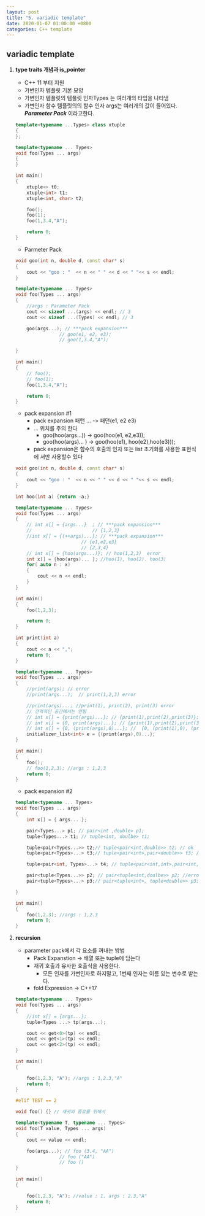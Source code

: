 ```yaml
---
layout: post
title: "5. variadic template"
date: 2020-01-07 01:00:00 +0800
categories: C++ template
---
```


## variadic template

1. **type traits 개념과 is_pointer**
   * C++ 11 부터 지원
   * 가변인자 템플릿 기본 모양
   * 가변인자 템플릿의 템플릿 인자Types 는 여러개의 타입을 나타냄
   * 가변인자 함수 템플릿의의 함수 인자 args는 여러개의 값이 들어있다. ***Parameter Pack*** 이라고한다.

    ```cpp
    template<typename ...Types> class xtuple
    {
    };

    template<typename ... Types>
    void foo(Types ... args)
    {
    }

    int main()
    {
        xtuple<> t0;
        xtuple<int> t1;
        xtuple<int, char> t2;

        foo();
        foo(1);
        foo(1,3.4,"A");

        return 0;
    }
    ```

   * Parmeter Pack

    ```cpp
    void goo(int n, double d, const char* s)
    {
        cout << "goo : "  << n << " " << d << " "<< s << endl;
    }

    template<typename ... Types>
    void foo(Types ... args)
    {
        //args : Parameter Pack
        cout << sizeof ...(args) << endl; // 3
        cout << sizeof ...(Types) << endl; // 3

        goo(args...); // ***pack expansion***
                    // goo(e1, e2, e3);
                    // goo(1,3.4,"A");

    }

    int main()
    {
        // foo();
        // foo(1);
        foo(1,3.4,"A");

        return 0;
    }
    ```

    * pack expansion #1
      * pack expansion 패턴 ... -> 패던(e1, e2 e3)
      *  ... 위치를 주의 한다
         - goo(hoo(args...)) -> goo(hoo(e1, e2,e3));
         - goo(hoo(args)... ) -> goo(hoo(e1), hoo(e2),hoo(e3)));
      * pack expansion은 함수의 호출의 인자 또는 list 초기화를 사용한 표현식에 서만 사용할수 있다

    ```cpp
    void goo(int n, double d, const char* s)
    {
        cout << "goo : "  << n << " " << d << " "<< s << endl;
    }

    int hoo(int a) {return -a;}

    template<typename ... Types>
    void foo(Types ... args)
    {
        // int x[] = {args...}  ; // ***pack expansion***
        //                      // {1,2,3}
        //int x[] = {(++args)...}; // ***pack expansion***
                            // {e1,e2,e3}
                            // {2,3,4}
        // int x[] = {hoo(args...)}; // hoo(1,2,3)  error
        int x[] = {hoo(args)... }; //hoo(1), hoo(2). hoo(3)
        for( auto n : x)
        {
            cout << n << endl;
        }
    }

    int main()
    {
        foo(1,2,3);

        return 0;
    }
    ```

    ```cpp
    int print(int a)
    {
        cout << a << ",";
        return 0;
    }

    template<typename ... Types>
    void foo(Types ... args)
    {
        //print(args); // error
        //print(args...);  // print(1,2,3) error

        //print(args)...; //print(1), print(2), print(3) error
        // 전역적인 공간에서는 안됨
        // int x[] = {print(args)...}; // {print(1),print(2),print(3)}; //foo()=에서 에러 발생
        // int x[] = {0, print(args)...}; // {print(1),print(2),print(3)};
        // int x[] = {0, (print(args),0)...}; //  {0, (print(1),0), (print(2),0), (print(3),0)}
        initializer_list<int> e = {(print(args),0)...};
    }

    int main()
    {
        foo();
        // foo(1,2,3); //args : 1,2,3
        return 0;
    }
    ```

    * pack expansion #2
    ```cpp
    template<typename ... Types>
    void foo(Types ... args)
    {
        int x[] = { args... };

        pair<Types...> p1; // pair<int ,double> p1;
        tuple<Types...> t1; // tuple<int, doulbe> t1;

        tuple<pair<Types...>> t2;// tuple<pair<int,double>> t2; // ok
        tuple<pair<Types>...> t3;// tuple<pair<int>,pair<double>> t3; // error

        tuple<pair<int, Types>...> t4; // tuple<pair<int,int>,pair<int, double>> t4;

        pair<tuple<Types...>> p2; // pair<tuple<int,doulbe>> p2; //error
        pair<tuple<Types>...> p3;// pair<tuple<int>, tuple<double>> p3;// ok

    }

    int main()
    {
        foo(1,2.3); //args : 1,2.3
        return 0;
    }
    ```

2. **recursion**

    *  parameter pack에서 각 요소를 꺼내는 방법
       *  Pack Expanstion -> 배열 또는 tuple에 담는다
       *  재귀 호출과 유사한 호출식을 사용한다.
          *  모든 인자를 가변인자로 하지말고, 1번째 인자는 이름 있는 변수로 받는다.
       *  fold Expression -> C++17
    ```cpp
    template<typename ... Types>
    void foo(Types ... args)
    {
        //int x[] = {args...};
        tuple<Types ...> tp(args...);

        cout << get<0>(tp) << endl;
        cout << get<1>(tp) << endl;
        cout << get<2>(tp) << endl;
    }

    int main()
    {

        foo(1,2.3, "A"); //args : 1,2.3,"A"
        return 0;
    }

    #elif TEST == 2

    void foo() {} // 재귀의 종료를 위해서

    template<typename T, typename ... Types>
    void foo(T value, Types ... args)
    {
        cout << value << endl;

        foo(args...); // foo (3.4, "AA")
                    // foo ("AA")
                    // foo ()
    }

    int main()
    {

        foo(1,2.3, "A"); //value : 1, args : 2.3,"A"
        return 0;
    }
    ```

